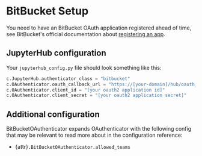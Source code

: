 # BitBucket Setup

You need to have an BitBucket OAuth application registered ahead of time, see
BitBucket's official documentation about [registering an app].

[registering an app]: https://support.atlassian.com/bitbucket-cloud/docs/use-oauth-on-bitbucket-cloud/

## JupyterHub configuration

Your `jupyterhub_config.py` file should look something like this:

```python
c.JupyterHub.authenticator_class = "bitbucket"
c.OAuthenticator.oauth_callback_url = "https://[your-domain]/hub/oauth_callback"
c.OAuthenticator.client_id = "[your oauth2 application id]"
c.OAuthenticator.client_secret = "[your oauth2 application secret]"
```

## Additional configuration

BitBucketOAuthenticator expands OAuthenticator with the following config that may
be relevant to read more about in the configuration reference:

- {attr}`.BitBucketOAuthenticator.allowed_teams`
